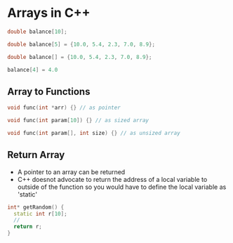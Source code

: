 # Arrays in C++


```cpp
double balance[10];

double balance[5] = {10.0, 5.4, 2.3, 7.0, 8.9};

double balance[] = {10.0, 5.4, 2.3, 7.0, 8.9};

balance[4] = 4.0
```

## Array to Functions

```cpp
void func(int *arr) {} // as pointer

void func(int param[10]) {} // as sized array

void func(int param[], int size) {} // as unsized array
```

## Return Array

- A pointer to an array can be returned
- C++ doesnot advocate to return the address of a local variable to outside of
  the function so you would have to define the local variable as 'static'

```cpp
int* getRandom() {
  static int r[10];
  //
  return r;
}
```
